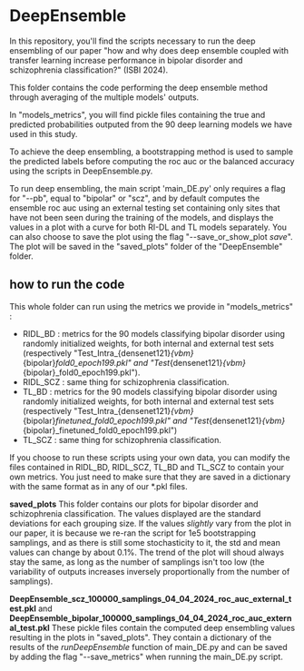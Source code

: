 # DeepEnsemble

In this repository, you'll find the scripts necessary to run the deep ensembling of our paper "how and why does deep ensemble coupled with transfer learning increase performance in bipolar disorder and schizophrenia classification?" (ISBI 2024).

This folder contains the code performing the deep ensemble method through averaging of the multiple models' outputs.

In "models_metrics", you will find pickle files containing the true and predicted probabilities outputed from the 90 deep learning models we have used in this study. 

To achieve the deep ensembling, a bootstrapping method is used to sample the predicted labels before computing the roc auc or the balanced accuracy using the scripts in DeepEnsemble.py. 

To run deep ensembling, the main script 'main_DE.py' only requires a flag for "--pb", equal to "bipolar" or "scz", and by default computes the ensemble roc auc using an external testing set containing only sites that have not been seen during the training of the models, and displays the values in a plot with a curve for both RI-DL and TL models separately. 
You can also choose to save the plot using the flag "--save_or_show_plot *save*". The plot will be saved in the "saved_plots" folder of the "DeepEnsemble" folder. 

## how to run the code

This whole folder can run using the metrics we provide in "models_metrics" :
- RIDL_BD : metrics for the 90 models classifying bipolar disorder using randomly initialized weights, for both internal and external test sets (respectively "Test_Intra_{densenet121}_{vbm}_{bipolar}_fold0_epoch199.pkl" and "Test_{densenet121}_{vbm}_{bipolar}_fold0_epoch199.pkl"). 
- RIDL_SCZ : same thing for schizophrenia classification.
- TL_BD : metrics for the 90 models classifying bipolar disorder using randomly initialized weights, for both internal and external test sets (respectively "Test_Intra_{densenet121}_{vbm}_{bipolar}_finetuned_fold0_epoch199.pkl" and "Test_{densenet121}_{vbm}_{bipolar}_finetuned_fold0_epoch199.pkl")
- TL_SCZ : same thing for schizophrenia classification.

If you choose to run these scripts using your own data, you can modify the files contained in RIDL_BD, RIDL_SCZ, TL_BD and TL_SCZ to contain your own metrics. You just need to make sure that they are saved in a dictionary with the same format as in any of our *.pkl files. 

**saved_plots** 
This folder contains our plots for bipolar disorder and schizophrenia classification.
The values displayed are the standard deviations for each grouping size.
If the values *slightly* vary from the plot in our paper, it is because we re-ran the script for 1e5 bootstrapping samplings, and as there is still some stochasticity to it, the std and mean values can change by about 0.1%.
The trend of the plot will shoud always stay the same, as long as the number of samplings isn't too low (the variability of outputs increases inversely proportionally from the number of samplings).

**DeepEnsemble_scz_100000_samplings_04_04_2024_roc_auc_external_test.pkl** and **DeepEnsemble_bipolar_100000_samplings_04_04_2024_roc_auc_external_test.pkl** 
These pickle files contain the computed deep ensembling values resulting in the plots in "saved_plots".
They contain a dictionary of the results of the *runDeepEnsemble* function of main_DE.py and can be saved by adding the flag "--save_metrics" when running the main_DE.py script.